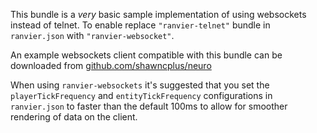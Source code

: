 This bundle is a _very_ basic sample implementation of using websockets instead of telnet.
To enable replace `"ranvier-telnet"` bundle in `ranvier.json` with `"ranvier-websocket"`.

An example websockets client compatible with this bundle can be downloaded from
[github.com/shawncplus/neuro](https://github.com/shawncplus/neuro)

When using `ranvier-websockets` it's suggested that you set the `playerTickFrequency` and
`entityTickFrequency` configurations in `ranvier.json` to faster than the default 100ms to
allow for smoother rendering of data on the client.
